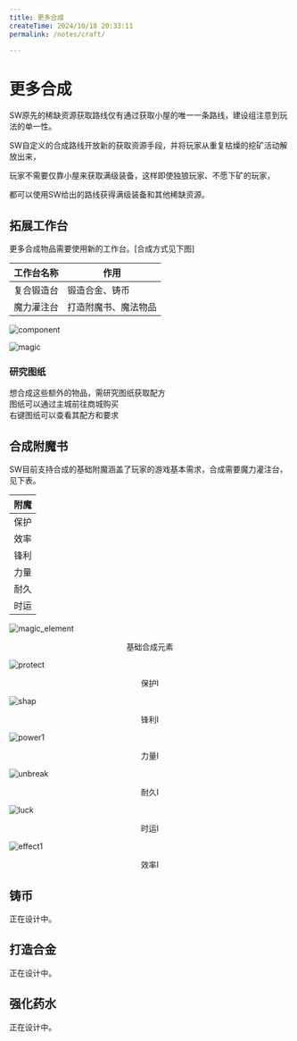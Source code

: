 ```yaml
---
title: 更多合成
createTime: 2024/10/18 20:33:11
permalink: /notes/craft/

---
```


# 更多合成

SW原先的稀缺资源获取路线仅有通过获取小屋的唯一一条路线，建设组注意到玩法的单一性。<br>

SW自定义的合成路线开放新的获取资源手段，并将玩家从重复枯燥的挖矿活动解放出来，<br>

玩家不需要仅靠小屋来获取满级装备，这样即使独狼玩家、不愿下矿的玩家，<br>

都可以使用SW给出的路线获得满级装备和其他稀缺资源。<br>

## 拓展工作台

更多合成物品需要使用新的工作台。[合成方式见下图]<br>

| 工作台名称 | 作用                 |
| ---------- | -------------------- |
| 复合锻造台 | 锻造合金、铸币       |
| 魔力灌注台 | 打造附魔书、魔法物品 |

<img src="/images/component.png" alt="component"><br>

<img src="/images/magic.png" alt="magic"><br>

### 研究图纸

想合成这些额外的物品，需研究图纸获取配方<br>
图纸可以通过主城前往商城购买<br>
右键图纸可以查看其配方和要求<br>

## 合成附魔书

SW目前支持合成的基础附魔涵盖了玩家的游戏基本需求，合成需要魔力灌注台，见下表。

|附魔|
|--|
|保护|
|效率|
|锋利|
|力量|
|耐久|
|时运|

<img src="/images/magic_element.png" alt="magic_element"><br>
<div style="text-align: center;">基础合成元素</div>


<img src="/images/protect.png" alt="protect"><br>
<div style="text-align: center;">保护I</div>

<img src="/images/shap.png" alt="shap"><br>
<div style="text-align: center;">锋利I</div>

<img src="/images/power1.png" alt="power1"><br>
<div style="text-align: center;">力量I</div>

<img src="/images/unbreak.png" alt="unbreak"><br>
<div style="text-align: center;">耐久I</div>


<img src="/images/luck.png" alt="luck"><br>
<div style="text-align: center;">时运I</div>

<img src="/images/effect1.png" alt="effect1"><br>
<div style="text-align: center;">效率I</div>


## 铸币

正在设计中。


## 打造合金

正在设计中。

## 强化药水

正在设计中。